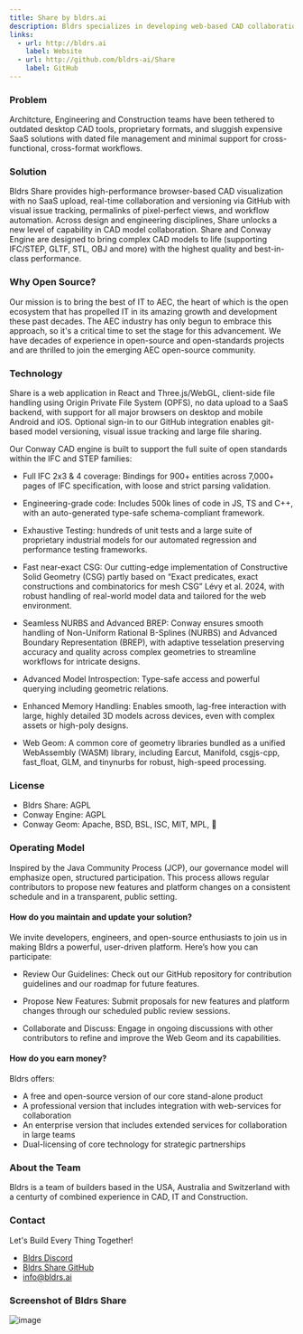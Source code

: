 ```yaml
---
title: Share by bldrs.ai
description: Bldrs specializes in developing web-based CAD collaboration tools designed to meet the needs of modern engineering workflows providing real-time collaboration and visualization capabilities for architects, engineers, and designers.
links:
  - url: http://bldrs.ai
    label: Website
  - url: http://github.com/bldrs-ai/Share
    label: GitHub
---
```



### Problem

Architcture, Engineering and Construction teams have been tethered to outdated
desktop CAD tools, proprietary formats, and sluggish expensive SaaS solutions
with dated file management and minimal support for cross-functional,
cross-format workflows.


### Solution

Bldrs Share provides high-performance browser-based CAD visualization with no
SaaS upload, real-time collaboration and versioning via GitHub with visual issue
tracking, permalinks of pixel-perfect views, and workflow automation.  Across
design and engineering disciplines, Share unlocks a new level of capability in
CAD model collaboration. Share and Conway Engine are designed to bring complex
CAD models to life (supporting IFC/STEP, GLTF, STL, OBJ and more) with the
highest quality and best-in-class performance.


### Why Open Source?

Our mission is to bring the best of IT to AEC, the heart of which is the open
ecosystem that has propelled IT in its amazing growth and development these past
decades.  The AEC industry has only begun to embrace this approach, so it's a
critical time to set the stage for this advancement.  We have decades of
experience in open-source and open-standards projects and are thrilled to join
the emerging AEC open-source community.


### Technology

Share is a web application in React and Three.js/WebGL, client-side file
handling using Origin Private File System (OPFS), no data upload to a SaaS
backend, with support for all major browsers on desktop and mobile Android and
iOS. Optional sign-in to our GitHub integration enables git-based model
versioning, visual issue tracking and large file sharing.

Our Conway CAD engine is built to support the full suite of open standards
within the IFC and STEP families:

- Full IFC 2x3 & 4 coverage: Bindings for 900+ entities across 7,000+ pages of
  IFC specification, with loose and strict parsing validation.

- Engineering-grade code: Includes 500k lines of code in JS, TS and C++, with an
  auto-generated type-safe schema-compliant framework.

- Exhaustive Testing: hundreds of unit tests and a large suite of proprietary
  industrial models for our automated regression and performance testing
  frameworks.

- Fast near-exact CSG: Our cutting-edge implementation of Constructive Solid
  Geometry (CSG) partly based on “Exact predicates, exact constructions and
  combinatorics for mesh CSG” Lévy et al. 2024, with robust handling of
  real-world model data and tailored for the web environment.

- Seamless NURBS and Advanced BREP: Conway ensures smooth handling of
  Non-Uniform Rational B-Splines (NURBS) and Advanced Boundary Representation
  (BREP), with adaptive tesselation preserving accuracy and quality across
  complex geometries to streamline workflows for intricate designs.

- Advanced Model Introspection: Type-safe access and powerful querying including
  geometric relations.

- Enhanced Memory Handling: Enables smooth, lag-free interaction with large,
  highly detailed 3D models across devices, even with complex assets or
  high-poly designs.

- Web Geom: A common core of geometry libraries bundled as a unified WebAssembly
  (WASM) library, including Earcut, Manifold, csgjs-cpp, fast_float, GLM, and
  tinynurbs for robust, high-speed processing.


### License

- Bldrs Share: AGPL
- Conway Engine: AGPL
- Conway Geom: Apache, BSD, BSL, ISC, MIT, MPL, 🐰


### Operating Model

Inspired by the Java Community Process (JCP), our governance model will
emphasize open, structured participation. This process allows regular
contributors to propose new features and platform changes on a consistent
schedule and in a transparent, public setting.


#### How do you maintain and update your solution?

We invite developers, engineers, and open-source enthusiasts to join us in
making Bldrs a powerful, user-driven platform. Here’s how you can participate:

- Review Our Guidelines: Check out our GitHub repository for contribution
guidelines and our roadmap for future features.

- Propose New Features: Submit proposals for new features and platform changes
through our scheduled public review sessions.

- Collaborate and Discuss: Engage in ongoing discussions with other contributors
to refine and improve the Web Geom and its capabilities.


#### How do you earn money?

Bldrs offers:
- A free and open-source version of our core stand-alone product
- A professional version that includes integration with web-services for collaboration
- An enterprise version that includes extended services for collaboration in large teams
- Dual-licensing of core technology for strategic partnerships


### About the Team

Bldrs is a team of builders based in the USA, Australia and Switzerland with a
centurty of combined experience in CAD, IT and Construction.


### Contact

Let's Build Every Thing Together!
- [Bldrs Discord](https://discord.gg/9SxguBkFfQ)
- [Bldrs Share GitHub](https://github.com/bldrs-ai/Share)
- info@bldrs.ai


### Screenshot of Bldrs Share

![image](https://github.com/user-attachments/assets/c49149f5-6816-4d25-9f64-b7d43c63fa2e)

